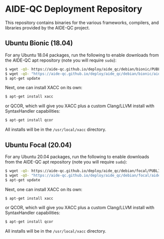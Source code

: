 # AIDE-QC Deployment Repository
This repository contains binaries for the various frameworks, compilers, and libraries 
provided by the AIDE-QC project. 

## Ubuntu Bionic (18.04)
For any Ubuntu 18.04 packages, run the following to enable downloads from the AIDE-QC apt repository (note you will require `sudo`):
```bash
$ wget -qO- https://aide-qc.github.io/deploy/aide_qc/debian/bionic/PUBLIC-KEY.gpg | apt-key add -
$ wget -qO- "https://aide-qc.github.io/deploy/aide_qc/debian/bionic/aide-qc-bionic.list" > /etc/apt/sources.list.d/aide-qc-bionic.list
$ apt-get update
```
Next, one can install XACC on its own: 
```bash
$ apt-get install xacc
```
or QCOR, which will give you XACC plus a custom Clang/LLVM install with SyntaxHandler capabilities:
```bash
$ apt-get install qcor
```
All installs will be in the `/usr/local/xacc` directory.

## Ubuntu Focal (20.04)
For any Ubuntu 20.04 packages, run the following to enable downloads from the AIDE-QC apt repository (note you will require `sudo`):
```bash
$ wget -qO- https://aide-qc.github.io/deploy/aide_qc/debian/focal/PUBLIC-KEY.gpg | apt-key add -
$ wget -qO- "https://aide-qc.github.io/deploy/aide_qc/debian/focal/aide-qc-focal.list" > /etc/apt/sources.list.d/aide-qc-focal.list
$ apt-get update
```
Next, one can install XACC on its own: 
```bash
$ apt-get install xacc
```
or QCOR, which will give you XACC plus a custom Clang/LLVM install with SyntaxHandler capabilities:
```bash
$ apt-get install qcor
```
All installs will be in the `/usr/local/xacc` directory.
